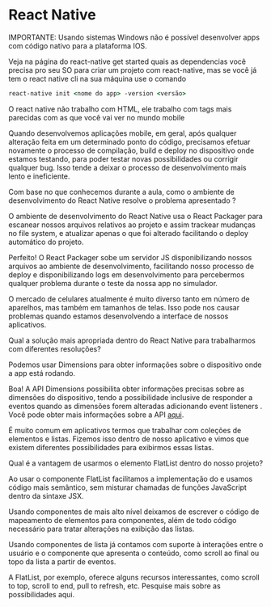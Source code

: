 # React Native

IMPORTANTE: Usando sistemas Windows não é possível desenvolver apps com código nativo para a plataforma IOS.

Veja na página do react-native get started quais as dependencias você precisa pro seu SO para criar um projeto com react-native, mas se você já tem o react native cli na sua máquina use o comando

```cmd
react-native init <nome do app> -version <versão>
```

O react native não trabalho com HTML, ele trabalho com tags mais parecidas com as que você vai ver no mundo mobile

Quando desenvolvemos aplicações mobile, em geral, após qualquer alteração feita em um determinado ponto do código, precisamos efetuar novamente o processo de compilação, build e deploy no dispositivo onde estamos testando, para poder testar novas possibilidades ou corrigir qualquer bug. Isso tende a deixar o processo de desenvolvimento mais lento e ineficiente.

Com base no que conhecemos durante a aula, como o ambiente de desenvolvimento do React Native resolve o problema apresentado ?

O ambiente de desenvolvimento do React Native usa o React Packager para escanear nossos arquivos relativos ao projeto e assim trackear mudanças no file system, e atualizar apenas o que foi alterado facilitando o deploy automático do projeto.

Perfeito! O React Packager sobe um servidor JS disponibilizando nossos arquivos ao ambiente de desenvolvimento, facilitando nosso processo de deploy e disponibilizando logs em desenvolvimento para percebermos qualquer problema durante o teste da nossa app no simulador.

O mercado de celulares atualmente é muito diverso tanto em número de aparelhos, mas também em tamanhos de telas. Isso pode nos causar problemas quando estamos desenvolvendo a interface de nossos aplicativos.

Qual a solução mais apropriada dentro do React Native para trabalharmos com diferentes resoluções?

Podemos usar Dimensions para obter informações sobre o dispositivo onde a app está rodando.

Boa! A API Dimensions possibilita obter informações precisas sobre as dimensões do dispositivo, tendo a possibilidade inclusive de responder a eventos quando as dimensões forem alteradas adicionando event listeners . Você pode obter mais informações sobre a API [aqui](https://reactnative.dev/docs/dimensions).

É muito comum em aplicativos termos que trabalhar com coleções de elementos e listas. Fizemos isso dentro de nosso aplicativo e vimos que existem diferentes possibilidades para exibirmos essas listas.

Qual é a vantagem de usarmos o elemento FlatList dentro do nosso projeto?

Ao usar o componente FlatList facilitamos a implementação do e usamos código mais semântico, sem misturar chamadas de funções JavaScript dentro da sintaxe JSX.

Usando componentes de mais alto nível deixamos de escrever o código de mapeamento de elementos para componentes, além de todo código necessário para tratar alterações na exibição das listas.

Usando componentes de lista já contamos com suporte à interações entre o usuário e o componente que apresenta o conteúdo, como scroll ao final ou topo da lista a partir de eventos.

A FlatList, por exemplo, oferece alguns recursos interessantes, como scroll to top, scroll to end, pull to refresh, etc. Pesquise mais sobre as possibilidades aqui.
